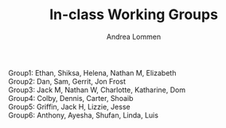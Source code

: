 ﻿---
layout: page
title: In-class Working Groups 
permalink: /groups/
author: Andrea Lommen
---

Group1: Ethan, Shiksa, Helena, Nathan M, Elizabeth <br>
Group2: Dan, Sam, Gerrit, Jon Frost <br>
Group3: Jack M, Nathan W, Charlotte, Katharine, Dom <br>
Group4: Colby, Dennis, Carter, Shoaib <br>
Group5: Griffin, Jack H, Lizzie, Jesse <br>
Group6: Anthony, Ayesha, Shufan, Linda, Luis <br>
